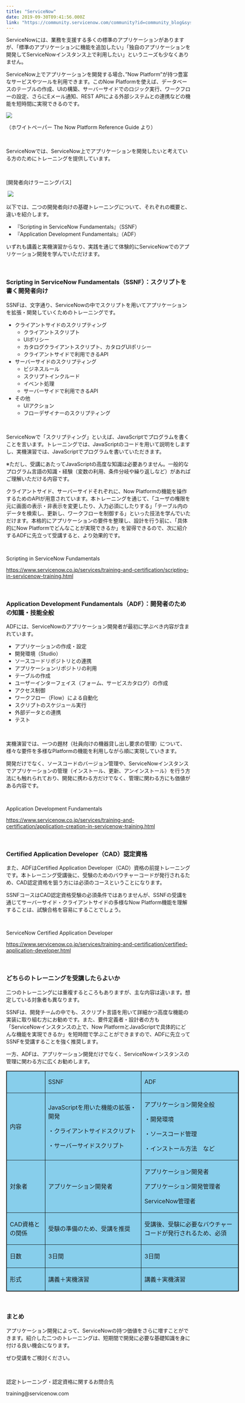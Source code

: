 ```yaml
---
title: "ServiceNow"
date: 2019-09-30T09:41:56.000Z
link: "https://community.servicenow.com/community?id=community_blog&sys_id=5b76a100dbdc485014d6fb24399619b1"
---
```

<p>ServiceNowには、業務を支援する多くの標準のアプリケーションがありますが、「標準のアプリケーションに機能を追加したい」「独自のアプリケーションを開発してServiceNowインスタンス上で利用したい」というニーズも少なくありません。</p>
<p>ServiceNow上でアプリケーションを開発する場合、”Now Platform”が持つ豊富なサービスやツールを利用できます。このNow Platformを使えば、データベースのテーブルの作成、UIの構築、サーバーサイドでのロジック実行、ワークフローの設定、さらにEメール通知、REST APIによる外部システムとの連携などの機能を短時間に実現できるのです。</p>
<p><img src="https://community.servicenow.com/ef06edc8db9c485014d6fb243996197c.iix" /></p>
<p>&#xff08;ホワイトペーパー The Now Platform Reference Guide より&#xff09;</p>
<p> </p>
<p>ServiceNowでは、ServiceNow上でアプリケーションを開発したいと考えている方のためにトレーニングを提供しています。</p>
<p> </p>
<p>[開発者向けラーニングパス]</p>
<p> <img src="https://community.servicenow.com/f426290cdb9c485014d6fb2439961961.iix" /></p>
<p>以下では、二つの開発者向けの基礎トレーニングについて、それぞれの概要と、違いを紹介します。</p>
<ul><li>『Scripting in ServiceNow Fundamentals』&#xff08;SSNF&#xff09;</li><li>『Application Development Fundamentals』&#xff08;ADF&#xff09;</li></ul>
<p>いずれも講義と実機演習からなり、実践を通じて体験的にServiceNowでのアプリケーション開発を学んでいただけます。</p>
<p> </p>
<h3>Scripting in ServiceNow Fundamentals&#xff08;SSNF&#xff09;&#xff1a;スクリプトを書く開発者向け</h3>
<p>SSNFは、文字通り、ServiceNowの中でスクリプトを用いてアプリケーションを拡張・開発していくためのトレーニングです。</p>
<ul><li>クライアントサイドのスクリプティング
<ul><li>クライアントスクリプト</li><li>UIポリシー</li><li>カタログクライアントスクリプト、カタログUIポリシー</li><li>クライアントサイドで利用できるAPI</li></ul>
</li><li>サーバーサイドのスクリプティング
<ul><li>ビジネスルール</li><li>スクリプトインクルード</li><li>イベント処理</li><li>サーバーサイドで利用できるAPI</li></ul>
</li><li>その他
<ul><li>UIアクション</li><li>フローデザイナーのスクリプティング</li></ul>
</li></ul>
<p> </p>
<p>ServiceNowで「スクリプティング」といえば、JavaScriptでプログラムを書くことを言います。トレーニングでは、JavaScriptのコードを用いて説明をしますし、実機演習では、JavaScriptでプログラムを書いていただきます。</p>
<p>※ただし、受講にあたってJavaScriptの高度な知識は必要ありません。一般的なプログラム言語の知識・経験&#xff08;変数の利用、条件分岐や繰り返しなど&#xff09;があればご理解いただける内容です。</p>
<p>クライアントサイド、サーバーサイドそれぞれに、Now Platformの機能を操作するためのAPIが用意されています。本トレーニングを通じて、「ユーザの権限を元に画面の表示・非表示を変更したり、入力必須にしたりする」「テーブル内のデータを検索し、更新し、ワークフローを制御する」といった技法を学んでいただけます。本格的にアプリケーションの要件を整理し、設計を行う前に、「具体的にNow Platformでどんなことが実現できるか」を習得できるので、次に紹介するADFに先立って受講すると、より効果的です。</p>
<p> </p>
<p>Scripting in ServiceNow Fundamentals</p>
<p><u><a href="https://www.servicenow.co.jp/services/training-and-certification/scripting-in-servicenow-training.html" rel="nofollow">https://www.servicenow.co.jp/services/training-and-certification/scripting-in-servicenow-training.html</a></u></p>
<p> </p>
<h3>Application Development Fundamentals&#xff08;ADF&#xff09;&#xff1a;開発者のための知識・技能全般</h3>
<p>ADFには、ServiceNowのアプリケーション開発者が最初に学ぶべき内容が含まれています。</p>
<ul><li>アプリケーションの作成・設定</li><li>開発環境&#xff08;Studio&#xff09;</li><li>ソースコードリポジトリとの連携</li><li>アプリケーションリポジトリの利用</li><li>テーブルの作成</li><li>ユーザーインターフェイス&#xff08;フォーム、サービスカタログ&#xff09;の作成</li><li>アクセス制御</li><li>ワークフロー&#xff08;Flow&#xff09;による自動化</li><li>スクリプトのスケジュール実行</li><li>外部データとの連携</li><li>テスト</li></ul>
<p> </p>
<p>実機演習では、一つの題材&#xff08;社員向けの機器貸し出し要求の管理&#xff09;について、様々な要件を多様なPlatformの機能を利用しながら順に実現していきます。</p>
<p>開発だけでなく、ソースコードのバージョン管理や、ServiceNowインスタンスでアプリケーションの管理&#xff08;インストール、更新、アンインストール&#xff09;を行う方法にも触れられており、開発に携わる方だけでなく、管理に関わる方にも価値がある内容です。</p>
<p> </p>
<p>Application Development Fundamentals</p>
<p><u><a href="https://www.servicenow.co.jp/services/training-and-certification/application-creation-in-servicenow-training.html" rel="nofollow">https://www.servicenow.co.jp/services/training-and-certification/application-creation-in-servicenow-training.html</a></u></p>
<p> </p>
<h3>Certified Application Developer&#xff08;CAD&#xff09;認定資格</h3>
<p>また、ADFはCertified Application Developer&#xff08;CAD&#xff09;資格の前提トレーニングです。本トレーニング受講後に、受験のためのバウチャーコードが発行されるため、CAD認定資格を狙う方には必須のコースということになります。</p>
<p>SSNFコースはCAD認定資格受験の必須条件ではありませんが、SSNFの受講を通じてサーバーサイド・クライアントサイドの多様なNow Platform機能を理解することは、試験合格を容易にすることでしょう。</p>
<p> </p>
<p>ServiceNow Certified Application Developer</p>
<p><a href="https://www.servicenow.co.jp/services/training-and-certification/certified-application-developer.html" rel="nofollow">https://www.servicenow.co.jp/services/training-and-certification/certified-application-developer.html</a></p>
<p> </p>
<h3>どちらのトレーニングを受講したらよいか</h3>
<p>二つのトレーニングには重複するところもありますが、主な内容は違います。想定している対象者も異なります。</p>
<p>SSNFは、開発チームの中でも、スクリプト言語を用いて詳細かつ高度な機能の実装に取り組む方にお勧めです。また、要件定義者・設計者の方も「ServiceNowインスタンスの上で、Now PlatformとJavaScriptで具体的にどんな機能を実現できるか」を短時間で学ぶことができますので、ADFに先立ってSSNFを受講することを強く推奨します。</p>
<p>一方、ADFは、アプリケーション開発だけでなく、ServiceNowインスタンスの管理に関わる方に広くお勧めします。</p>
<table style="width: 635px; border-color: black; background-color: skyblue;" border="1"><tbody><tr><td style="width: 92.15px;">
<p> </p>
</td><td style="width: 258.85px;">
<p>SSNF</p>
</td><td style="width: 260px;">
<p>ADF</p>
</td></tr><tr><td style="width: 92.15px;">
<p>内容</p>
</td><td style="width: 258.85px;">
<p>JavaScriptを用いた機能の拡張・開発</p>
<p>・クライアントサイドスクリプト</p>
<p>・サーバーサイドスクリプト</p>
</td><td style="width: 260px;">
<p>アプリケーション開発全般</p>
<p>・開発環境</p>
<p>・ソースコード管理</p>
<p>・インストール方法　など</p>
</td></tr><tr><td style="width: 92.15px;">
<p>対象者</p>
</td><td style="width: 258.85px;">
<p>アプリケーション開発者</p>
</td><td style="width: 260px;">
<p>アプリケーション開発者</p>
<p>アプリケーション開発管理者</p>
<p>ServiceNow管理者</p>
</td></tr><tr><td style="width: 92.15px;">
<p>CAD資格との関係</p>
</td><td style="width: 258.85px;">
<p>受験の準備のため、受講を推奨</p>
</td><td style="width: 260px;">
<p>受講後、受験に必要なバウチャーコードが発行されるため、必須</p>
</td></tr><tr><td style="width: 92.15px;">
<p>日数</p>
</td><td style="width: 258.85px;">
<p>3日間</p>
</td><td style="width: 260px;">
<p>3日間</p>
</td></tr><tr><td style="width: 92.15px;">
<p>形式</p>
</td><td style="width: 258.85px;">
<p>講義&#xff0b;実機演習</p>
</td><td style="width: 260px;">
<p>講義&#xff0b;実機演習</p>
</td></tr></tbody></table>
<p> </p>
<h3>まとめ</h3>
<p>アプリケーション開発によって、ServiceNowの持つ価値をさらに増すことができます。紹介した二つのトレーニングは、短期間で開発に必要な基礎知識を身に付ける良い機会になります。</p>
<p>ぜひ受講をご検討ください。</p>
<p> </p>
<p>認定トレーニング・認定資格に関するお問合先</p>
<p>training&#64;servicenow.com</p>